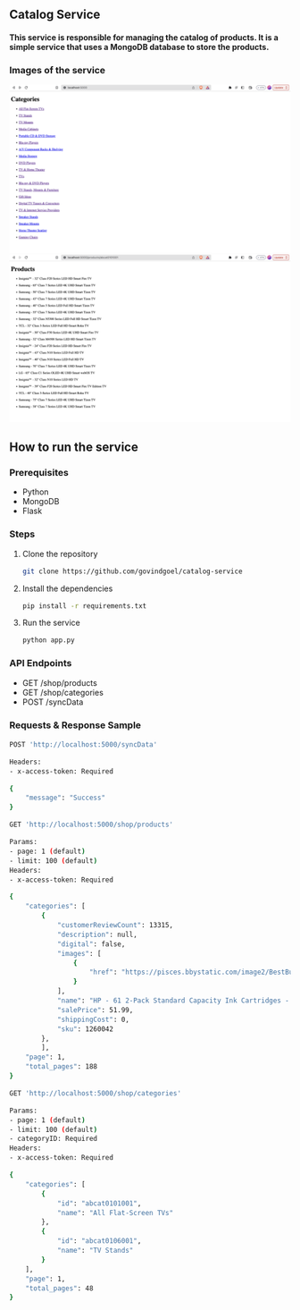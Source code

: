## Catalog Service

#### This service is responsible for managing the catalog of products. It is a simple service that uses a MongoDB database to store the products.


### Images of the service

![alt text](./img/cat.png "Catalog Service")
![alt text](./img/product.png "Catalog Service")


## How to run the service

### Prerequisites

- Python
- MongoDB
- Flask

### Steps

1. Clone the repository
    ```bash
    git clone https://github.com/govindgoel/catalog-service
    ```
2. Install the dependencies
    ```bash
    pip install -r requirements.txt
    ```
3. Run the service
    ```bash
    python app.py
    ```

### API Endpoints

- GET /shop/products
- GET /shop/categories
- POST /syncData

### Requests & Response Sample


```bash
POST 'http://localhost:5000/syncData'
```

```bash
Headers:
- x-access-token: Required
```

```bash
{
    "message": "Success"
}
```



```bash
GET 'http://localhost:5000/shop/products'
```

```bash
Params: 
- page: 1 (default)
- limit: 100 (default)
Headers:
- x-access-token: Required
```

```bash
{
    "categories": [
        {
            "customerReviewCount": 13315,
            "description": null,
            "digital": false,
            "images": [
                {
                    "href": "https://pisces.bbystatic.com/image2/BestBuy_US/images/products/1260/1260042_sa.jpg"
                }
            ],
            "name": "HP - 61 2-Pack Standard Capacity Ink Cartridges - Black & Tri-Color",
            "salePrice": 51.99,
            "shippingCost": 0,
            "sku": 1260042
        },
        ],
    "page": 1,
    "total_pages": 188
}
```

```bash 
GET 'http://localhost:5000/shop/categories'
```
```bash
Params: 
- page: 1 (default)
- limit: 100 (default)
- categoryID: Required
Headers:
- x-access-token: Required
```

```bash
{
    "categories": [
        {
            "id": "abcat0101001",
            "name": "All Flat-Screen TVs"
        },
        {
            "id": "abcat0106001",
            "name": "TV Stands"
        }
    ],
    "page": 1,
    "total_pages": 48
}
```


